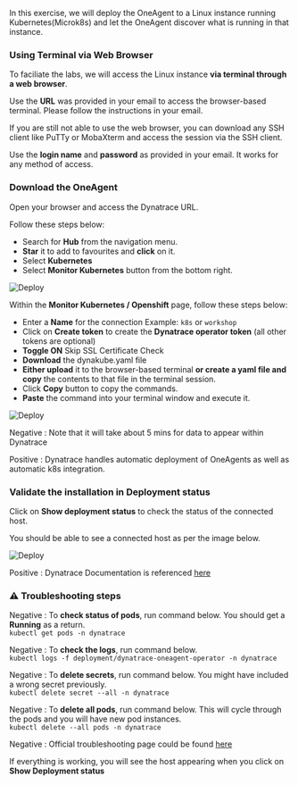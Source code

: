 <!-- Code for deploying OneAgent via Operator -->

In this exercise, we will deploy the OneAgent to a Linux instance running Kubernetes(Microk8s) and let the OneAgent discover what is running in that instance.

### Using Terminal via Web Browser

To faciliate the labs, we will access the Linux instance **via terminal through a web browser**.

Use the **URL** was provided in your email to access the browser-based terminal. Please follow the instructions in your email.

If you are still not able to use the web browser, you can download any SSH client like PuTTy or MobaXterm and access the session via the SSH client.

Use the **login name** and **password** as provided in your email. It works for any method of access.

### Download the OneAgent

Open your browser and access the Dynatrace URL.

Follow these steps below:

* Search for **Hub** from the navigation menu.
* **Star** it to add to favourites and **click** on it.
* Select **Kubernetes**
* Select **Monitor Kubernetes** button from the bottom right.  

![Deploy](../assets/cloud-observe/k8s-deploy.gif)

Within the **Monitor Kubernetes / Openshift** page, follow these steps below:

* Enter a **Name** for the connection Example: `k8s` or `workshop`
* Click on **Create token** to create the **Dynatrace operator token** (all other tokens are optional)
* **Toggle ON** Skip SSL Certificate Check
* **Download** the dynakube.yaml file
* **Either upload** it to the browser-based terminal **or create a yaml file and copy** the contents to that file in the terminal session.
* Click **Copy** button to copy the commands. 
* **Paste** the command into your terminal window and execute it.

![Deploy](../assets/cloud-observe/k8s-deploy-2.png)

Negative
: Note that it will take about 5 mins for data to appear within Dynatrace

Positive
: Dynatrace handles automatic deployment of OneAgents as well as automatic k8s integration. 

### Validate the installation in Deployment status

Click on **Show deployment status** to check the status of the connected host. 

You should be able to see a connected host as per the image below.

![Deploy](../assets/dem/download-deployment-status-1.png)

Positive
: Dynatrace Documentation is referenced [here](https://www.dynatrace.com/support/help/technology-support/operating-systems/linux/)

### ⚠️ Troubleshooting steps

Negative
: To **check status of pods**, run command below. You should get a **Running** as a return.<br>
`kubectl get pods -n dynatrace`

Negative
: To **check the logs**, run command below.<br>
`kubectl logs -f deployment/dynatrace-oneagent-operator -n dynatrace`

Negative
: To **delete secrets**, run command below. You might have included a wrong secret previously. <br>
`kubectl delete secret --all -n dynatrace`

Negative
: To **delete all pods**, run command below. This will cycle through the pods and you will have new pod instances.<br>
`kubectl delete --all pods -n dynatrace`

Negative
: Official troubleshooting page could be found [here](https://www.dynatrace.com/support/help/setup-and-configuration/setup-on-container-platforms/kubernetes/troubleshoot-k8s-deployment-and-connectivity/)

If everything is working, you will see the host appearing when you click on **Show Deployment status**